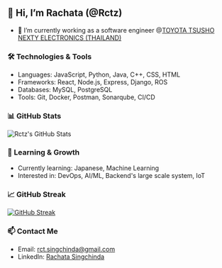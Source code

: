 ## 👋 Hi, I’m Rachata (@Rctz)
- 🌱 I’m currently working as a software engineer @[TOYOTA TSUSHO NEXTY ELECTRONICS (THAILAND) ](https://www.th.nexty-ele.com/home.php)
<!--- - 💞️ I’m looking to collaborate on open-source projects and innovative software solutions --->

### 🛠️ Technologies & Tools
- Languages: JavaScript, Python, Java, C++, CSS, HTML
- Frameworks: React, Node.js, Express, Django, ROS
- Databases: MySQL, PostgreSQL
- Tools: Git, Docker, Postman, Sonarqube, CI/CD

### 📊 GitHub Stats
![Rctz's GitHub Stats](https://github-readme-stats.vercel.app/api?username=Rctz&show_icons=true&theme=radical)

### 🌱 Learning & Growth
- Currently learning: Japanese, Machine Learning
- Interested in: DevOps, AI/ML, Backend's large scale system, IoT

### 📈 GitHub Streak
[![GitHub Streak](https://github-readme-streak-stats.herokuapp.com?user=Rctz&theme=radical&date_format=j%20M%5B%20Y%5D)](https://git.io/streak-stats)

### 📫 Contact Me
- Email: [rct.singchinda@gmail.com](mailto:rct.singchinda@gmail.com)
- LinkedIn: [Rachata Singchinda](https://www.linkedin.com/in/rctz/)
